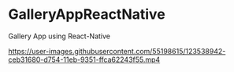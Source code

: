 # GalleryAppReactNative
Gallery App using React-Native

https://user-images.githubusercontent.com/55198615/123538942-ceb31680-d754-11eb-9351-ffca62243f55.mp4

